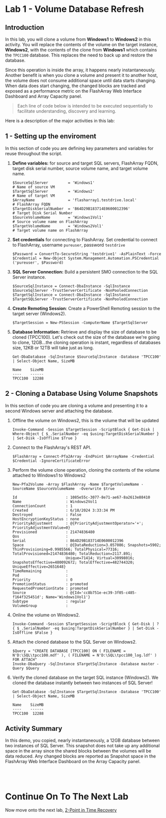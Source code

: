 # Lab 1 - Volume Database Refresh

## Introduction

In this lab, you will clone a volume from **Windows1** to **Windows2** in this activity. You will replace the contents of the volume on the target instance, **Windows2**, with the contents of the clone from **Windows1** which contains the `TPCC100` database. This replaces the need to back up and restore the database. 

Since this operation is inside the array, it happens nearly instantaneously. Another benefit is when you clone a volume and present it to another host, the volume does not consume additional space until data starts changing. When data does start changing, the changed blocks are tracked and exposed as a performance metric on the FlashArray Web Interface Dashboard and Array Capacity panel.

> Each line of code below is intended to be executed sequentially to facilitate understanding, discovery and learning.

Here is a description of the major activities in this lab:

## 1 - Setting up the enviroment

In this section of code you are defining key parameters and variables for reuse throughout the script.

1. **Define variables:** for source and target SQL servers, FlashArray FQDN, target disk serial number, source volume name, and target volume name. 

    ```
    $SourceSqlServer         = 'Windows1'                                       # Name of source VM
    $TargetSqlServer         = 'Windows2'                                       # Name of target VM
    $ArrayName               = 'flasharray1.testdrive.local'                    # FlashArray FQDN
    $TargetDiskSerialNumber  = 'B64D29B183714E0600012396'                       # Target Disk Serial Number
    $SourceVolumeName        = 'Windows1Vol1'                                   # Source volume name on FlashArray
    $TargetVolumeName        = 'Windows2Vol1'                                   # Target volume name on FlashArray
    ```

1. **Set credentials** for connecting to FlashArray. Set credential to connect to FlashArray, username `pureuser`, password `testdrive`

    ```
    $Password = ConvertTo-SecureString 'testdrive1' -AsPlainText -Force
    $Credential = New-Object System.Management.Automation.PSCredential ('pureuser', $Password)
    ```

1. **SQL Server Connection:** Build a persistent SMO connection to the SQL Server instance.

    ```
    $SourceSqlInstance = Connect-DbaInstance -SqlInstance $SourceSqlServer -TrustServerCertificate -NonPooledConnection
    $TargetSqlInstance = Connect-DbaInstance -SqlInstance $TargetSQLServer -TrustServerCertificate -NonPooledConnection
    ```

1. **Create Remoting Session**: Create a PowerShell Remoting session to the target server (Windows2).

    ```
    $TargetSession = New-PSSession -ComputerName $TargetSqlServer
    ```

1. **Database Information:** Retrieve and display the size of database to be cloned (TPCC100). Let's check out the size of the database we're going to clone, 12GB...the cloning operation is instant, regardless of databases size, 12KB or 12TB will take just as long.

    ```
    Get-DbaDatabase -SqlInstance $SourceSqlInstance -Database 'TPCC100' | Select-Object Name, SizeMB

    Name    SizeMB
    ----    ------
    TPCC100  12288
    ```

## 2 - Cloning a Database Using Volume Snapshots

In this section of code you are cloning a volume and presenting it to a second Windows server and attaching the database.

1. Offline the volume on Windows2, this is the volume that will be updated

    ```
    Invoke-Command -Session $TargetSession -ScriptBlock { Get-Disk | Where-Object { $_.SerialNumber -eq $using:TargetDiskSerialNumber } | Set-Disk -IsOffline $True }
    ```
1. Connect to the FlashArray's REST API.
    ```
    $FlashArray = Connect-Pfa2Array -EndPoint $ArrayName -Credential $Credential -IgnoreCertificateError
    ```
1. Perform the volume clone operation, cloning the contents of the volume attached to Windows1 to Windows2 
    ```
    New-Pfa2Volume -Array $FlashArray -Name $TargetVolumeName -SourceName $SourceVolumeName  -Overwrite $true 

    Id                      : 1085e55c-3077-8e71-ae67-8a2613e88410
    Name                    : Windows2Vol1
    ConnectionCount         : 1
    Created                 : 6/18/2024 3:33:34 PM
    Destroyed               : False
    HostEncryptionKeyStatus : none
    PriorityAdjustment      : @{PriorityAdjustmentOperator='+'; PriorityAdjustmentValue=0}
    Provisioned             : 21474836480
    Qos                     : 
    Serial                  : B64D29B183714E0600012396
    Space                   : @{DataReduction=3.057086; Snapshots=5902; ThinProvisioning=0.9985566; TotalPhysical=77316; TotalProvisioned=21474836480; TotalReduction=2117.891; 
                            Unique=71414; Virtual=30998016; SnapshotsEffective=480092672; TotalEffective=482744320; UniqueEffective=2651648}
    TimeRemaining           : 
    Pod                     : 
    Priority                : 0
    PromotionStatus         : promoted
    RequestedPromotionState : promoted
    Source                  : @{Id='cc8b751e-ec39-3f05-c485-f164f325451d'; Name='Windows1Vol1'}
    Subtype                 : regular
    VolumeGroup             : 

    ```
1. Online the volume on Windows2.
    ```
    Invoke-Command -Session $TargetSession -ScriptBlock { Get-Disk | ? { $_.SerialNumber -eq $using:TargetDiskSerialNumber } | Set-Disk -IsOffline $False }
    ```
1. Attach the cloned database to the SQL Server on Windows2.
    ```
    $Query = "CREATE DATABASE [TPCC100] ON ( FILENAME = N'D:\SQL\tpcc100.mdf' ), ( FILENAME = N'D:\SQL\tpcc100_log.ldf' ) FOR ATTACH"
    Invoke-DbaQuery -SqlInstance $TargetSqlInstance -Database master -Query $Query 
    ```
1. Verify the cloned database on the target SQL instance (Windows2). We cloned the database instantly between two instances of SQL Server!
    ```
    Get-DbaDatabase -SqlInstance $TargetSqlInstance -Database 'TPCC100' | Select-Object Name, SizeMB

    Name    SizeMB
    ----    ------
    TPCC100  12288
    ```

## Activity Summary

In this demo, you copied, nearly instantaneously, a 12GB database between two instances of SQL Server. This snapshot does not take up any additional space in the array since the shared blocks between the volumes will be data reduced. Any changed blocks are reported as Snapshot space in the FlashArray Web Interface Dashboard on the Array Capacity panel.

<br />
<br />

# Continue On To The Next Lab

Now move onto the next lab, [2-Point in Time Recovery](../2-Point%20in%20Time%20Recovery/README.md)

